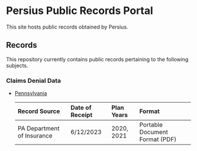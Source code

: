 # Persius Public Records Portal

This site hosts public records obtained by Persius.

## Records

This repository currently contains public records
pertaining to the following subjects.

### Claims Denial Data

- [Pennsylvania](./data/claims_denials/pa/readme.md)


    | Record Source       | Date of Receipt         | Plan Years | Format |
    |:-------------|:------------------|:------| :----- |
    | PA Department of Insurance           | 6/12/2023 | 2020, 2021  | Portable Document Format (PDF) |

